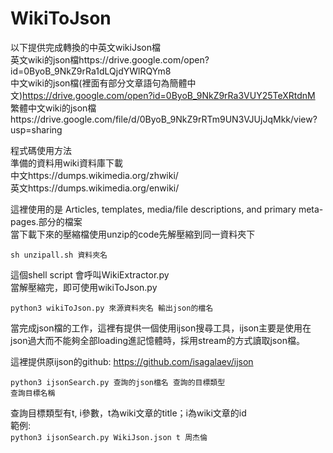 # WikiToJson
以下提供完成轉換的中英文wikiJson檔  
英文wiki的json檔https://drive.google.com/open?id=0ByoB_9NkZ9rRa1dLQjdYWlRQYm8  
中文wiki的json檔(裡面有部分文章語句為簡體中文)https://drive.google.com/open?id=0ByoB_9NkZ9rRa3VUY25TeXRtdnM  
繁體中文wiki的json檔https://drive.google.com/file/d/0ByoB_9NkZ9rRTm9UN3VJUjJqMkk/view?usp=sharing  
  
程式碼使用方法  
準備的資料用wiki資料庫下載  
中文https://dumps.wikimedia.org/zhwiki/  
英文https://dumps.wikimedia.org/enwiki/  
  
這裡使用的是 Articles, templates, media/file descriptions, and primary meta-pages.部分的檔案  
當下載下來的壓縮檔使用unzip的code先解壓縮到同一資料夾下  
  
<code>sh unzipall.sh 資料夾名  </code>
  
這個shell script 會呼叫WikiExtractor.py  
當解壓縮完，即可使用wikiToJson.py  

<code>python3 wikiToJson.py 來源資料夾名 輸出json的檔名  </code>

當完成json檔的工作，這裡有提供一個使用ijson搜尋工具，ijson主要是使用在json過大而不能夠全部loading進記憶體時，採用stream的方式讀取json檔。  

這裡提供原ijson的github: https://github.com/isagalaev/ijson  
  
<code>python3 ijsonSearch.py 查詢的json檔名 查詢的目標類型 查詢目標名稱  </code>

查詢目標類型有t, i參數，t為wiki文章的title；i為wiki文章的id  
範例:  
<code>python3 ijsonSearch.py WikiJson.json t 周杰倫  </code>
